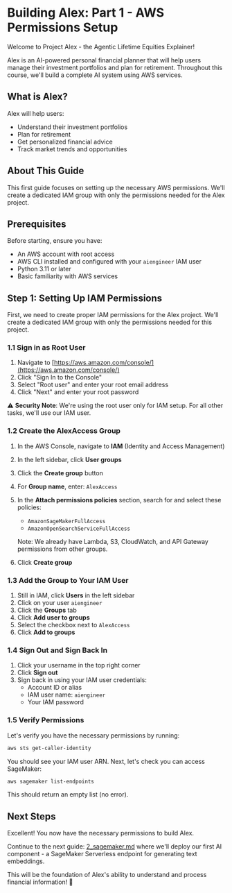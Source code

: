 # Building Alex: Part 1 - AWS Permissions Setup

Welcome to Project Alex - the Agentic Lifetime Equities Explainer! 

Alex is an AI-powered personal financial planner that will help users manage their investment portfolios and plan for retirement. Throughout this course, we'll build a complete AI system using AWS services.

## What is Alex?

Alex will help users:
- Understand their investment portfolios
- Plan for retirement
- Get personalized financial advice
- Track market trends and opportunities

## About This Guide

This first guide focuses on setting up the necessary AWS permissions. We'll create a dedicated IAM group with only the permissions needed for the Alex project.

## Prerequisites

Before starting, ensure you have:
- An AWS account with root access
- AWS CLI installed and configured with your `aiengineer` IAM user
- Python 3.11 or later
- Basic familiarity with AWS services

## Step 1: Setting Up IAM Permissions

First, we need to create proper IAM permissions for the Alex project. We'll create a dedicated IAM group with only the permissions needed for this project.

### 1.1 Sign in as Root User

1. Navigate to [https://aws.amazon.com/console/](https://aws.amazon.com/console/)
2. Click "Sign In to the Console"
3. Select "Root user" and enter your root email address
4. Click "Next" and enter your root password

⚠️ **Security Note**: We're using the root user only for IAM setup. For all other tasks, we'll use our IAM user.

### 1.2 Create the AlexAccess Group

1. In the AWS Console, navigate to **IAM** (Identity and Access Management)
2. In the left sidebar, click **User groups**
3. Click the **Create group** button
4. For **Group name**, enter: `AlexAccess`
5. In the **Attach permissions policies** section, search for and select these policies:
   - `AmazonSageMakerFullAccess`
   - `AmazonOpenSearchServiceFullAccess`
   
   Note: We already have Lambda, S3, CloudWatch, and API Gateway permissions from other groups.

6. Click **Create group**

### 1.3 Add the Group to Your IAM User

1. Still in IAM, click **Users** in the left sidebar
2. Click on your user `aiengineer`
3. Click the **Groups** tab
4. Click **Add user to groups**
5. Select the checkbox next to `AlexAccess`
6. Click **Add to groups**

### 1.4 Sign Out and Sign Back In

1. Click your username in the top right corner
2. Click **Sign out**
3. Sign back in using your IAM user credentials:
   - Account ID or alias
   - IAM user name: `aiengineer`
   - Your IAM password

### 1.5 Verify Permissions

Let's verify you have the necessary permissions by running:

```bash
aws sts get-caller-identity
```

You should see your IAM user ARN. Next, let's check you can access SageMaker:

```bash
aws sagemaker list-endpoints
```

This should return an empty list (no error).

## Next Steps

Excellent! You now have the necessary permissions to build Alex. 

Continue to the next guide: [2_sagemaker.md](2_sagemaker.md) where we'll deploy our first AI component - a SageMaker Serverless endpoint for generating text embeddings.

This will be the foundation of Alex's ability to understand and process financial information! 🚀